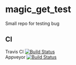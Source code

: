 # magic_get_test
Small repo for testing bug

## CI 
Travis CI [![Build Status](https://travis-ci.org/Malibushko/yatgbotlib.svg?branch=master)](https://travis-ci.org/Malibushko/magic_get_test)  
Appveyor  [![Build Status](https://img.shields.io/appveyor/ci/Malibushko/yatgbotlib/master.svg)](https://ci.appveyor.com/project/Malibushko/magic_get_Test)
